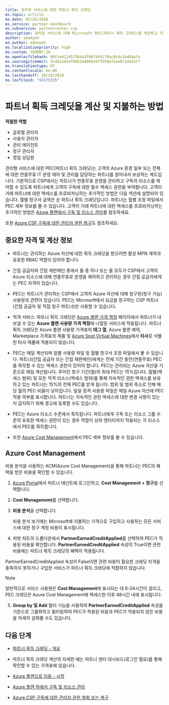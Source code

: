 ```yaml
---
title: 관리형 서비스에 대한 파트너 획득 크레딧
ms.topic: article
ms.date: 05/26/2020
ms.service: partner-dashboard
ms.subservice: partnercenter-csp
description: 관리형 서비스에 대해 Microsoft PEC(파트너 획득 크레딧)를 계산하고 지불하는 방법과 자격을 갖추는 방법에 대해 알아봅니다.
author: adamyeh
ms.author: adamyeh
ms.localizationpriority: high
ms.custom: SEOMAY.20
ms.openlocfilehash: 89fce612d5756da3f9674d4170ac8c0c3a48abfe
ms.sourcegitcommit: 3c45a181ef86b3a4866e97fb50efeae8714ab3f7
ms.translationtype: HT
ms.contentlocale: ko-KR
ms.lasthandoff: 10/19/2020
ms.locfileid: "92175315"
---
```

# <a name="how-the-partner-earned-credit-is-calculated-and-paid"></a>파트너 획득 크레딧을 계산 및 지불하는 방법

**적절한 역할**

- 글로벌 관리자
- 사용자 관리자
- 관리 에이전트
- 청구 관리자
- 영업 상담원

관리형 서비스에 대한 PEC(파트너 획득 크레딧)는 고객의 Azure 환경 일부 또는 전체에 대한 연중무휴 IT 운영 제어 및 관리를 담당하는 파트너를 알아내서 보상하는 제도입니다. 기본적으로 CSP에서는 파트너가 연중무휴 운영을 관리하고 구독의 리소스를 제어할 수 있도록 파트너에게 고객의 구독에 대한 필수 액세스 권한을 부여합니다. 고객이 거래 파트너에 대한 액세스를 프로비저닝하는 추가적인 방법은 다음 섹션에 설명되어 있습니다. 월별 청구서 금액은 순 파트너 획득 크레딧입니다. 파트너는 월별 조정 파일에서 PEC 세부 정보를 볼 수 있습니다. 고객이 거래 파트너에 대한 액세스를 프로비저닝하는 추가적인 방법은 [Azure 플랜에서 구독 및 리소스 관리](azure-plan-manage.md)를 참조하세요.

또한 [Azure CSP 구독에 대한 관리자 권한 복구](revoke-reinstate-csp.md)도 참조하세요.

## <a name="important-eligibility-and-calculation-information"></a>중요한 자격 및 계산 정보

- 파트너는 관리하는 Azure 자산에 대한 획득 크레딧을 받으려면 활성 MPN 계약과 유효한 RBAC 역할이 있어야 합니다. 

- 간접 공급자와 간접 재판매인 중에서 둘 중 하나 또는 둘 모두가 CSP에서 고객의 Azure 리소스에 대해 연중무휴로 운영을 제어하고 관리하는 경우 간접 공급자에게는 PEC 자격이 있습니다.

- PEC는 파트너가 관리하는 CSP에서 고객의 Azure 자산에 대해 청구된(청구 가능) 사용량과 관련이 있습니다. PEC는 Microsoft에서 요금을 청구하는 CSP 파트너(간접 공급자 및 직접 청구 파트너)만 사용할 수 있습니다. 

- 적격 서비스: 파트너 획득 크레딧은 [Azure 플랜 가격 책정](https://partner.microsoft.com/commerce/sales) 페이지에서 파트너가 내보낼 수 있는 **Azure 플랜 사용량 가격 책정**에 나열된 서비스에 적용됩니다. 파트너 획득 크레딧은 Azure 플랜 사용량 가격표의 **태그 열**, Azure 플랜 예약, Marketplace 가격표의 제품 및 [Azure Spot Virtual Machines](https://partner.microsoft.com/resources/collection/azure-spot-in-csp#/)에서 **타사**로 식별된 타사 제품에 적용되지 않습니다.

- PEC는 매일 계산되며 일별 사용량 파일 및 월별 청구서 조정 파일에서 볼 수 있습니다. 파트너(간접 공급자 또는 간접 재판매인)에게는 전체 기간 동안(연중무휴) PEC를 획득할 수 있는 액세스 권한이 있어야 합니다. PEC는 관리되는 Azure 자산을 기준으로 매일 계산됩니다. 주어진 청구 기간(월)의 최대 PEC는 15%입니다. 월별(액세스 범위) 및 모든 적격 리소스(액세스 범위)를 통해 지속적인 권한 액세스를 보유하고 있는 파트너는 15%의 전체 PEC를 받게 됩니다. 범위 및 범위 축소로 인해 해당 월의 PEC 비율이 낮아집니다. 일일 정격 사용량 파일은 매일 Azure 자산에 PEC 적용 여부를 표시합니다. 파트너는 지속적인 권한 액세스에 대한 변경 사항이 있는지 감지하기 위해 경고에 등록할 수도 있습니다.

- PEC는 Azure 리소스 수준에서 획득됩니다. 파트너에게 구독 또는 리소스 그룹 수준의 유효한 액세스 권한이 있는 경우 역할이 상위 엔터티까지 적용되는 각 리소스에서 PEC를 획득합니다.  

- 또한 [Azure Cost Management](/azure/cost-management-billing/costs/get-started-partners)에서 PEC 세부 정보를 볼 수 있습니다.

## <a name="azure-cost-management"></a>Azure Cost Management

비용 분석을 사용하는 ACM(Azure Cost Management)을 통해 파트너는 PEC의 혜택을 받은 비용을 확인할 수 있습니다.  

1. [Azure Portal](https://portal.azure.com)에서 파트너 테넌트에 로그인하고, **Cost Management + 청구**를 선택합니다.

2. **Cost Management**를 선택합니다.

3. **비용 분석**을 선택합니다.

   비용 분석 보기에는 Microsoft에 지불하는 가격으로 구입하고 사용하는 모든 서비스에 대한 청구 계정 비용이 표시됩니다.

4. 피벗 차트의 드롭다운에서 **PartnerEarnedCreditApplied**를 선택하여 PEC가 적용된 비용을 확인합니다. **PartnerEarnedCreditApplied** 속성이 True이면 관련 비용에는 파트너 획득 크레딧의 혜택이 적용됩니다. 

PartnerEarnedCreditApplied 속성이 False이면 관련 비용이 필요한 크레딧 자격을 충족하지 못하거나 구입한 서비스가 파트너 획득 크레딧에 적합하지 않습니다.

>[!NOTE] 
>일반적으로 서비스 사용량은 **Cost Management**에 표시되는 데 8-24시간이 걸리고, PEC 크레딧은 Azure Cost Management에 액세스한 이후 48시간 내에 표시됩니다.

5. **Group by 및 Add** 필터 기능을 사용하여 **PartnerEarnedCreditApplied** 속성을 기준으로 그룹화하고 필터링하여 PEC가 적용된 비용과 PEC가 적용되지 않은 비용을 자세히 살펴볼 수도 있습니다.

## <a name="next-steps"></a>다음 단계

- [파트너 획득 크레딧 - 개요](partner-earned-credit.md)

- 파트너 획득 크레딧 계산의 자세한 예는 파트너 센터 대시보드(로그인 필요)를 통해 확인할 수 있는 가격표에 있습니다.

- [Azure 플랜으로 이동 - 시작](azure-plan-get-started.md)

- [Azure 플랜 하에서 구독 및 리소스 관리](azure-plan-manage.md)

- [Azure CSP 구독에 대한 관리자 권한 철회 또는 복구](revoke-reinstate-csp.md)
